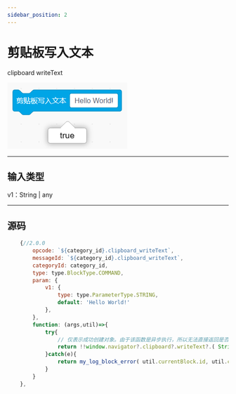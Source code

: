 ```yaml
---
sidebar_position: 2
---
```

# 剪贴板写入文本

clipboard writeText

![img](img\clipboard_writeText\image.png)  


***
## 输入类型
v1：String | any  


***
## 源码
```js title="/categorys/convenient.js"
    {//2.0.0
        opcode: `${category_id}.clipboard_writeText`,
        messageId: `${category_id}.clipboard_writeText`,
        categoryId: category_id,
        type: type.BlockType.COMMAND,
        param: {
            v1: {
                type: type.ParameterType.STRING,
                default: 'Hello World!'
            },
        },
        function: (args,util)=>{
            try{
                // 仅表示成功创建对象。由于该函数是异步执行，所以无法直接返回是否成功复制。
                return !!window.navigator?.clipboard?.writeText?.( String(args.v1) );
            }catch(e){
                return my_log_block_error( util.currentBlock.id, util.currentBlock.opcode, e );
            }
        }
    },
```
